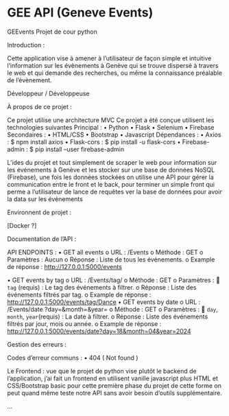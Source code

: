 # GEE API (Geneve Events)
GEEvents
Projet de cour python




Introduction :

Cette application vise à amener à l’utilisateur de façon simple et intuitive l’information sur les évènements à Genève qui se trouve dispersé à travers le web et qui demande des recherches, ou même la connaissance préalable de l’évènement.




Développeur / Développeuse


À propos de ce projet :

Ce projet utilise une architecture MVC
Ce projet a été conçue utilisent les technologies suivantes
Principal :
•	Python
•	Flask
•	Selenium
•	Firebase
Secondaires :
•	HTML/CSS
•	Bootstrap
•	Javascript
Dépendances :
•	Axios : $ npm install axios
•	Flask-cors : $ pip install -u flask-cors
•	Firebase-admin : $ pip install –user firebase-admin

L’ides du projet et tout simplement de scraper le web pour information sur les événements à Genève et les stocker sur une base de données NoSQL (Firebase), une fois les données stockées on utilise une API pour gérer la communication entre le front et le back, pour terminer un simple front qui perme a l’utilisateur de lance de requêtes ver la base de données pour avoir la data sur les événements 


Environnent de projet :

[Docker ?]


Documentation de l’API :

API ENDPOINTS :
•	GET all events
o	URL : /Events
o	Méthode : GET
o	Paramètres : Aucun
o	Réponse : Liste de tous les événements.
o	Example de réponse : http://127.0.0.1:5000/events

•	GET events by tag
o	URL : /Events/tag/<tag>
o	Méthode : GET
o	Paramètres :
	`tag` (requis) : Le tag des événements à filtrer.
o	Réponse : Liste des événements filtrés par tag.
o	Example de réponse : http://127.0.0.1:5000/events/tag/Dance
•	GET events by date
o	URL : /Events/date ?day=<day>&month=<month>&year=<year>
o	Méthode : GET
o	Paramètres :
	 `day`, `month`, `year`(requis) : La date à filtrer.
o	Réponse : Liste des événements filtrés par jour, mois ou année.
o	Example de réponse : http://127.0.0.1:5000/events/date?day=18&month=04&year=2024




Gestion des erreurs : 

Codes d’erreur communs :
•	404 ( Not found )

Le Frontend : vue que le projet de python vise plutôt le backend de l’application, j’ai fait un frontend en utilisent vanille javascript plus HTML et CSS/Bootstrap basic pour cette première phase du projet de cette forme on peut quand même teste notre API sans avoir besoin d’outils supplémentaire.



 ...
